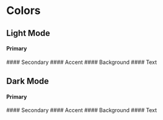 # Colors
## Light Mode
#### Primary
<omni-swatch hex="#6d9c84" name="Douglas Fir" label="$primary-light" :show-code="true" :dark="false" />
#### Secondary
<omni-swatch hex="#e6e3e0" name="Arctic Cloud" label="$secondary-light" :show-code="true" :dark="false" />
#### Accent
<omni-swatch hex="#73695e" name="Ancient Lock" label="$accent-light" :show-code="true" :dark="true" />
#### Background
<omni-swatch hex="#ead1bc" name="White Peach" label="$background-light" :show-code="true" :dark="false" />
#### Text
<omni-swatch hex="#020b0e" name="Black Knight" label="$text-light" :show-code="true" :dark="true" />

## Dark Mode
#### Primary
<omni-swatch hex="#fab472" name="Morning Sunrise" label="$primary-dark" :show-code="true" :dark="false" />
#### Secondary
<omni-swatch hex="#2a0000" name="Sepia Black" label="$secondary-dark" :show-code="true" :dark="true" />
#### Accent
<omni-swatch hex="#ff7676" name="Strawberry Lemon" label="$accent-dark" :show-code="true" :dark="false" />
#### Background
<omni-swatch hex="#18293e" name="Estuary Blue" label="$background-dark" :show-code="true" :dark="true" />
#### Text
<omni-swatch hex="#c4c8e7" name="Saphire Granite" label="$text-dark" :show-code="true" :dark="false" />
